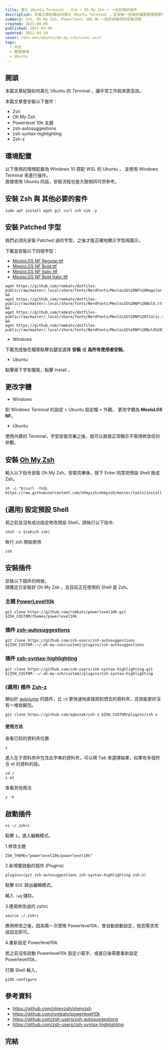 ```yaml
---
title: 美化 Ubuntu Terminal - Zsh + Oh My Zsh + 一些好用的插件
description: 本篇文章紀錄如何美化 Ubuntu Terminal ，並安裝一些插件讓開發環境更高效。 包含安裝 Zsh 、 Oh My Zsh 與 Powerlevel 10k 主題。
summary: Zsh, Oh My Zsh, Powerlevel 10k 與 一些好用插件的安裝流程
created: 2021-09-09
published: 2021-09-09
updated: 2022-04-29
cover: /dev-env/ubuntu/oh-my-zsh/cover.avif
tags:
  - 中文
  - 開發環境
  - Ubuntu
---
```


## 開頭

本篇文章紀錄如何美化 Ubuntu 的 Terminal ，讓平常工作起來更高效。

本篇文章會安裝以下套件：

- Zsh
- Oh My Zsh
- Powerlevel 10k 主題
- zsh-autosuggestions
- zsh-syntax-highlighting
- Zsh-z

## 環境配置

以下使用的環境配置為 Windows 10 搭配 WSL 的 Ubuntu ， 並使用 Windows Terminal 來進行操作。  
直接使用 Ubuntu 的話，安裝流程也是大致相同可供參考。

## 安裝 Zsh 與 其他必要的套件

```shell
sudo apt install wget git curl zsh vim -y
```

## 安裝 Patched 字型

我們必須先安裝 Patched 過的字型，之後才能正確地顯示字型與圖示。

下載並安裝以下四個字型：

- [MesloLGS NF Regular.ttf](https://github.com/romkatv/dotfiles-public/raw/master/.local/share/fonts/NerdFonts/MesloLGS%20NF%20Regular.ttf)
- [MesloLGS NF Bold.ttf](https://github.com/romkatv/dotfiles-public/raw/master/.local/share/fonts/NerdFonts/MesloLGS%20NF%20Bold.ttf)
- [MesloLGS NF Italic.ttf](https://github.com/romkatv/dotfiles-public/raw/master/.local/share/fonts/NerdFonts/MesloLGS%20NF%20Italic.ttf)
- [MesloLGS NF Bold Italic.ttf](https://github.com/romkatv/dotfiles-public/raw/master/.local/share/fonts/NerdFonts/MesloLGS%20NF%20Bold%20Italic.ttf)

```shell
wget https://github.com/romkatv/dotfiles-public/raw/master/.local/share/fonts/NerdFonts/MesloLGS%20NF%20Regular.ttf &&
wget https://github.com/romkatv/dotfiles-public/raw/master/.local/share/fonts/NerdFonts/MesloLGS%20NF%20Bold.ttf &&
wget https://github.com/romkatv/dotfiles-public/raw/master/.local/share/fonts/NerdFonts/MesloLGS%20NF%20Italic.ttf &&
wget https://github.com/romkatv/dotfiles-public/raw/master/.local/share/fonts/NerdFonts/MesloLGS%20NF%20Bold%20Italic.ttf
```

- Windows

下載完成後在檔案點擊右鍵並選擇 **安裝** 或 **為所有使用者安裝**。

- Ubuntu

點擊兩下字型檔案，點擊 Install 。

## 更改字體

- Windows

到 Windows Terminal 的設定 > Ubuntu 設定檔 > 外觀， 更改字體為 **MesloLGS NF**。

- Ubuntu

使用內建的 Terminal，字型安裝完畢之後，就可以直接正常顯示不需用修改任何參數。

## 安裝 [Oh My Zsh](https://ohmyz.sh/)

輸入以下指令安裝 Oh My Zsh，安裝完畢後，按下 Enter 同意把預設 Shell 換成 Zsh。

```shell
sh -c "$(curl -fsSL https://raw.githubusercontent.com/ohmyzsh/ohmyzsh/master/tools/install.sh)"
```

## (選用) 設定預設 Shell

若之前並沒有成功設定修改預設 Shell，請執行以下指令:

```shell
chsh -s $(which zsh)
```

執行 zsh 開始使用

```shell
zsh
```

## 安裝插件

安裝以下插件的時候，  
請確定已安裝好 Oh My Zsh ，且目前正在使用的 Shell 是 Zsh。

### 主題 [PowerLevel10k](https://github.com/romkatv/powerlevel10k)

```shell
git clone https://github.com/romkatv/powerlevel10k.git $ZSH_CUSTOM/themes/powerlevel10k
```

### 插件 [zsh-autosuggestions](https://github.com/zsh-users/zsh-autosuggestions)

```shell
git clone https://github.com/zsh-users/zsh-autosuggestions ${ZSH_CUSTOM:-~/.oh-my-zsh/custom}/plugins/zsh-autosuggestions
```

### 插件 [zsh-syntax-highlighting](https://github.com/zsh-users/zsh-syntax-highlighting)

```shell
git clone https://github.com/zsh-users/zsh-syntax-highlighting.git ${ZSH_CUSTOM:-~/.oh-my-zsh/custom}/plugins/zsh-syntax-highlighting
```

### (選用) 插件 [Zsh-z](https://github.com/agkozak/zsh-z)

類似於 [autojump](https://github.com/wting/autojump) 的插件，比 `cd` 更快速地直接跳到想去的資料夾，且效能更好沒有一堆依賴包。

```shell
git clone https://github.com/agkozak/zsh-z $ZSH_CUSTOM/plugins/zsh-z
```

#### 使用方法

查看已知的資料夾位置

```shell
z
```

進入在子資料夾中包含此字串的資料夾，可以用 <kbd>Tab</kbd> 來選擇結果，如果有多個符合 et 的資料的話。

```shell
cd /
z et
```

查看其他用法

```shell
z -h
```

## 啟動插件

```shell
vi ~/.zshrc
```

點擊 <kbd>i</kbd>，進入編輯模式。

1.修改主題

`ZSH_THEME="powerlevel10k/powerlevel10k"`

2.新增要啟動的插件 (Plugins)

`plugins=(git zsh-autosuggestions zsh-syntax-highlighting zsh-z)`

點擊 <kbd>ESC</kbd> 跳出編輯模式。

輸入 `:wq` 儲存。

3.應用修改過的 zshrc

```shell
source ~/.zshrc
```

應用修改之後，因為第一次使用 Powerlevel10k，會自動啟動設定，按造需求完成設定即可。

4.重新設定 Powerlevel10k

若之前沒有啟動 Powerlevel10k 設定小幫手，或是日後需要重新設定 Powerlevel10k，

打開 Shell 輸入，

```shell
p10k configure
```

## 參考資料

- https://github.com/ohmyzsh/ohmyzsh
- https://github.com/romkatv/powerlevel10k
- https://github.com/zsh-users/zsh-autosuggestions
- https://github.com/zsh-users/zsh-syntax-highlighting

## 完結
